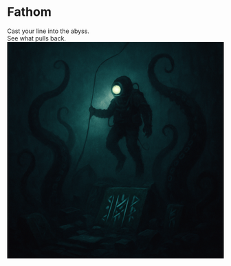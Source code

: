 # Fathom
Cast your line into the abyss.        
See what pulls back.
![Fathom Icon](https://github.com/K0-80/fathom-1.21/blob/master/src/main/resources/assets/fathom/icon.png)
